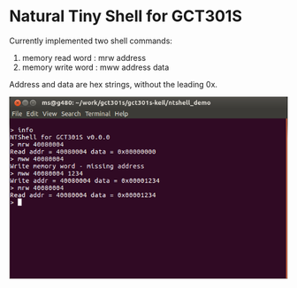 # Natural Tiny Shell for GCT301S

Currently implemented two shell commands:
1. memory read word  : mrw address
2. memory write word : mww address data

Address and data are hex strings, without the leading 0x.

![ntshell terminal](../screenshots/ntshell_demo_pic_1.png)

